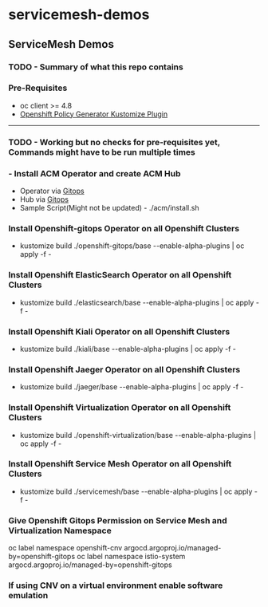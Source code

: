 # servicemesh-demos

## ServiceMesh Demos

### TODO - Summary of what this repo contains

### Pre-Requisites

- oc client >= 4.8
- [Openshift Policy Generator Kustomize Plugin](https://github.com/open-cluster-management/policy-generator-plugin#as-a-kustomize-plugin)

---

### TODO - Working but no checks for pre-requisites yet, Commands might have to be run multiple times

### - Install ACM Operator and create ACM Hub

- Operator via [Gitops](https://github.com/redhat-cop/gitops-catalog/tree/main/advanced-cluster-management/operator)
- Hub via [Gitops](https://github.com/redhat-cop/gitops-catalog/tree/main/advanced-cluster-management/instance)
- Sample Script(Might not be updated) - ./acm/install.sh

### Install Openshift-gitops Operator on all Openshift Clusters

- kustomize build ./openshift-gitops/base --enable-alpha-plugins | oc apply -f -

### Install Openshift ElasticSearch Operator on all Openshift Clusters

- kustomize build ./elasticsearch/base --enable-alpha-plugins | oc apply -f -

### Install Openshift Kiali Operator on all Openshift Clusters

- kustomize build ./kiali/base --enable-alpha-plugins | oc apply -f -

### Install Openshift Jaeger Operator on all Openshift Clusters

- kustomize build ./jaeger/base --enable-alpha-plugins | oc apply -f -
  
### Install Openshift Virtualization Operator on all Openshift Clusters

- kustomize build ./openshift-virtualization/base --enable-alpha-plugins | oc apply -f -

### Install Openshift Service Mesh Operator on all Openshift Clusters

- kustomize build ./servicemesh/base --enable-alpha-plugins | oc apply -f -

### Give Openshift Gitops Permission on Service Mesh and Virtualization Namespace

oc label namespace openshift-cnv argocd.argoproj.io/managed-by=openshift-gitops
oc label namespace istio-system argocd.argoproj.io/managed-by=openshift-gitops

### If using CNV on a virtual environment enable software emulation
